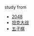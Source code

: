 study from
 * [2048](http://www.imooc.com/learn/76)
 * [坦克大战](http://www.youku.com/playlist_show/id_20066784.html)
 * [五子棋](http://www.imooc.com/learn/639)